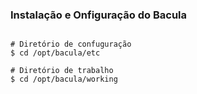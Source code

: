 
### Instalação e Onfiguração do Bacula

```

# Diretório de confuguração
$ cd /opt/bacula/etc

# Diretório de trabalho
$ cd /opt/bacula/working


```
